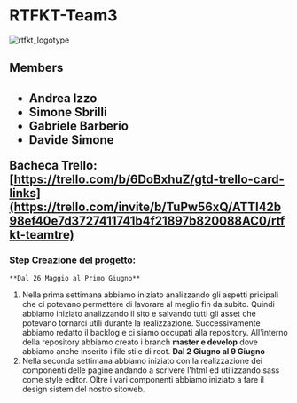 # RTFKT-Team3
![rtfkt_logotype](https://github.com/daveinthahood/RTFKT-Team3/assets/101344486/029a8c00-351e-4f2b-a43f-fb4ef8cb4e0b)

<h2> Members <h2>
<ul> 
    <li> Andrea Izzo</li>
    <li> Simone Sbrilli</li>
    <li> Gabriele Barberio</li>
    <li> Davide Simone</li>
</ul>

 **Bacheca Trello:** [https://trello.com/b/6DoBxhuZ/gtd-trello-card-links](https://trello.com/invite/b/TuPw56xQ/ATTI42b98ef40e7d3727411741b4f21897b820088AC0/rtfkt-teamtre)
    
 ### Step Creazione del progetto: 
    **Dal 26 Maggio al Primo Giugno**
 1. Nella prima settimana abbiamo iniziato analizzando gli aspetti pricipali che ci potevano permettere di lavorare al meglio fin da subito.
    Quindi abbiamo iniziato analizzando il sito e salvando tutti gli asset che potevano tornarci utili durante la realizzazione. 
    Successivamente abbiamo redatto il backlog e ci siamo occupati alla repository. 
    All'interno della repository abbiamo creato i branch **master e develop** dove abbiamo anche inserito i file stile di root.
    **Dal 2 Giugno al 9 Giugno** 
 2. Nella seconda settimana abbiamo iniziato con la realizzazione dei componenti delle pagine andando a scrivere l'html ed utilizzando sass
    come style editor.
    Oltre i vari componenti abbiamo iniziato a fare il design sistem del nostro sitoweb.

